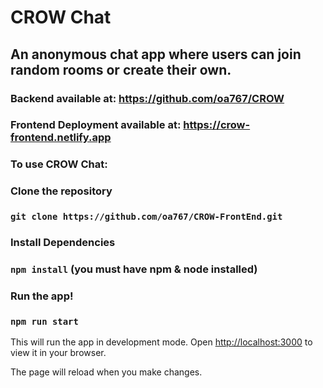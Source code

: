 # CROW Chat

## An anonymous chat app where users can join random rooms or create their own.

### Backend available at: https://github.com/oa767/CROW

### Frontend Deployment available at: https://crow-frontend.netlify.app

### To use CROW Chat:
### Clone the repository
### `git clone https://github.com/oa767/CROW-FrontEnd.git`

### Install Dependencies
### `npm install` (you must have npm & node installed)

### Run the app!
### `npm run start`

This will run the app in development mode.
Open [http://localhost:3000](http://localhost:3000) to view it in your browser.

The page will reload when you make changes.

